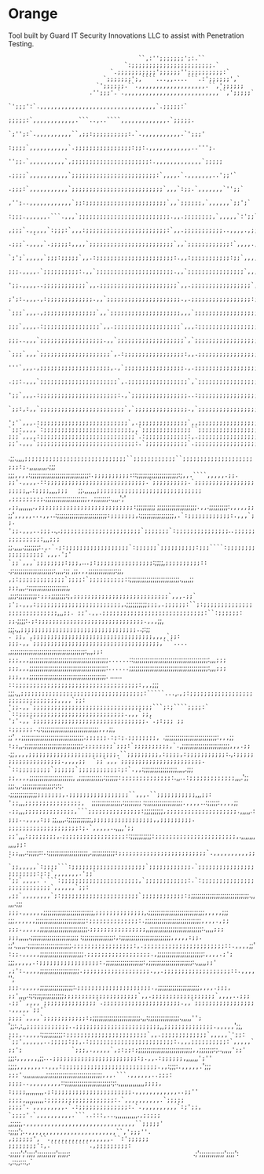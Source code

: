 # Orange
Tool built by Guard IT Security Innovations LLC to assist with Penetration Testing. 
                                                                                                    
                                         ``,:'';;;;;;;';:.``                                        
                                     `:;;;;;;;;;;;;;;;;;;;;;;;.`                                    
                                 `.;;;;;;;;;;;';;;;;;'';;;;;;;;;;:`                                 
                               `;;;;;;;';,````...,,....```.:';;;;;;',`                              
                             `';;;;;;.``.,,,,,,,,,,,,,,,,,,,.``,';;;;;;                             
                           .'';;;'.`.,,,,,,,,,,,,,,,,,,,,,,,,,,,``,';;;;;`                          
                         `';;;':`.,,,,,,,,,,,,,,,,,,,,,,,,,,,,,,,,,`.;;;;;:`                        
                        ;;;;;:`,,,,,,,,,,,,.```..,..````,,,,,,,,,,,,,.`;;;;;.                       
                      `;'';:`.,,,,,,,,,,``,;;:;;;;;;;;;;:.`.,,,,,,,,,,,.`';;;'                      
                     :;;;;`,,,,,,,,,,,`.;;;;;;;;;;;;;;;;:;;:.,,,,,,,,,,,,..''';.                    
                    '';;.`,,,,,,,,,,`,;;;;;;;;;;;;;;;;;;;;;;:.,,,,,,,,,,,,,`;;;;;                   
                  .;;;;`,,,,,,,,,,,`;;;;;;;;;;;;;;;;;;;;;;;;:`,,,,.`.,,,,,,,..';;'`                 
                 .;;;:`,,,,,,,,,,,`;;;;;;;;;;;;;;;;;;;;;;;;;;`,,,`:;;.`,,,,,,,`'';;`                
                ,'';..,,,,,,,,,,,,`;;:;;;;;;;;;;;;;;;;;;;;;;;`,,`;;;;;;,`,,,,,,`;;';`               
               :;;;.,,,,,,.```.,,,`;;;;;;;;;;;;;;;;;;;;;;;;;;.,,.;;;;;;;;,`,,,,,`:';;`              
              ,;;;`.,,,,,`:;;;:`,,,:;;;;;;;;;;;;;;;;;;;;;;;:`,,.;;;;;;;;;;;..,,,,.,;;;`             
           ` .;;;`.,,,,`.;;;;;:,,,,`;;;;;;;;;;;;;;;;;;;;;;;;`,,`;;;;;;;;;;;;:`,,,,.,;;;`            
            `;';`,,,,,`;;;:;;;;;`,,.:;;;;;;;;;;;;;;;;;;;;;;:.,,:;;;;;;;;;;;:;;`,,,,,,;;;            
            ;;;.,,,,.`;;;;;;;;;;:.,,`;;;;;;;;;;;;;;;;;;;;;;.,,`;;;;;;;;;;;;;;;;`,,,,.:;;;`          
           ';;.,,,,..;;;;;;;;;;;;`,,.;;;;;;;;;;;;;;;;;;;;;;`,,.;;;;;;;;;;;;;;;;;`,,,,`;;;:          
          ;';:.,,,.,:;;;;;;;;;;;;;.,,`;;;;;;;;;;;;;;;;;;;;;.,.;;;;;;;;;;;;;;;;;:;`,,,,`';'`         
         `;;;`,,,.,;;;;;;;;;;;;;;;`,,`;;;;;;;;;;;;;;;;;;;;,,,`;;;;;;;;;;;;;;;;;;;;`,,,,`;;'         
         ;;;`,,,,.:;;;;;;;;;;;;;;;;`,,.;;;;;;;;;;;;;;;;;;;`,,,:;;;;;;;;;;;;;;;;;;;:.,,,.,;;;        
        ;;;..,,,`;;;;;;;;;;;;;;;;;;.,,`;;;;;;;;;;;;;;;;;;;`,`;;;;;;;;;;;;;;;;;;;;;;,,,,,.;;;`       
       `;;;`,,,`;;;;;;;;;;;;;;;;;;;;`,.:;;;;;;;;;;;;;;;;;:,,.;;;;;;;;;;;;;;;;;;;;;;;`,,,,`;;;       
       '''`,,,.,;;;;;;;;;;;;;;;;;;;;,.,`;;;;;;;;;;;;;;;;;.,.;;;;;;;;;;;;;;;;;;;;;;;;;`,,,,,;',      
      .;;:.,,,`;;;;;;;;;;;;;;;;;;;;;;`,.;;;;;;;;;;;;;;;;;`,`;;;;;;;;;;;;;;;;;;;;;;;;;,,,,,`;;;      
      ';;`,,,.:;;;;;;;;;;;;;;;;;;;;;;:.,`;;;;;;;;;;;;;;;;..:;;;;;;;;;;;;;;;;;;;;;;;;;;`,,,,.;;,     
     `;;:,:,,`;;;;;;;;;;;;;;;;;;;;;;;;`,`;;;;;;;;;;;;;;;.,`;;;;;;;;;;;;;;;;;;;;;;;;;;;`,,,,`';;     
     ';'`,,,.:;;;;;;;;;;;;;;;;;;;;;;;;;`,.;;;;;;;;;;;;;;`,,;;;;;;;;;;;;;;;;;;;;;;;;;;;`,,,,,.;;.    
    `;;:,,,,`:;;;;;;;;;;;;;;;;;;;;;;;;;,,`;;;;;;;;;;;;;;``;;;;;;;;;;;;;;;;;;;;;;;;;;;;`,,,,,`;;;    
    ;;;`,,,,:;;;;;;;;;;;;;;;;;;;;;;;;;;;`.:;;;;;;;;;;;;:,.;;;;;;;;;;;;;;;;;;;;;;;;;;;;`,,,,,,,;;`   
    ;;'.,,,`;;;;;;;;;;;;;;;;;;;;;;;;;;;;:.`;;;;;;;;;;;;`.;;;;;;;;;;;;;;;;;;;;;;;;;;:,`,:,,,,,`;;;   
   .;;.,,,,`;;;;;;;;;;;;;;;;;;;;;;;;;;;;;``;;;;;;;;;;;;``;;;;;;;;;;;;;;;;;;;;;;;:;.`,,,,,,,,,.;;;   
   ;;;`,,,,`:;;;;;;;;;;;;;;;;;;;;;;;;;;;;:`.;;;;;;;;;;:`::;;;;;;;;;;;;;;;;;;;;:;``,,.````,,,,,.;;.  
   ;;'.,,,,.::;;;;;;;;;;;;;;;;;;;;;;;;;;;;.`;;;;;;;;;;.`;;;;;;;;;;;;;;;;;;;;;;``,,.`:;;;;`,,,,`;;;  
  `;;.,,,,,,`;;;;;;;;;;;;;;;;;;;;;;;;;;;;;; ,;;;;;;;;;`.;;;;;;;;;;;;;;;;;;;;``,,``;;;;;;;:.,,,.';'` 
  ,;;`,,,,,,,.`,;;;;;;;;;;;;;;;;;;;;;;;;;;;:`;;;;;;;;; ;;;;;;;;;;;;;;;;;;;`.,,`.;;;;;;;;;:`,,,,,;;` 
  ;;'`,,,,,...,,.`.:;;;;;;;;;;;;;;;;;;;;;;;;`:;;;;;;;,`:;;;;;;;;;;;;;;;;``,.`:;;;;;;;;;;;;:.,,,`;;. 
  ';;.,,,..;;;.``.,.``;;;;;;;;;;;;;;;;;;;;;;;`;;;;;;;`:;;;;;;;;;;;;;;;``.`.;;;;;;;;;;;;;;;:`,,,`;;; 
 `;;.,,,,.;;;;;;;:``.,.`.;:;;;;;;;;;;;;;;;;;;`:;;;;;;`;;;;;;;;;;:;;;````:;;;;;;;;;;;;;;;;;;`,,,.';' 
 `;;`,,,`;;;;;;;;:;;;,``..`.;:;;;;;;;;;;;;;;;;`:;;;;,`;;;;;;;;;;::`  .;:;;;;;;;;;;;;;;;;;;;:,,,,:;; 
 ,;;`,,,`;;;;;;;;;;;;;:;;,``` ,;:;;;;;;;;;;;;;`;;;;:`;;;;;;;;;;:```:;;;;;;;;;;;;;;;;;;;;;;;;.,,,,;;`
 ;;;`,,,.:;;;;;;;;;;;;;;;;;;;,` `,;;;:;;;;;;;;;`:;;;`;;;;;;;:;``,;;;;;;;;;;;;;;;;;;;;;;;;;;;`,,,.;;`
 ;';.,,,:;;;;;;;;;;;;;;;;;;;;;;;;,``.;;;;;;;;;;`;;;,.;;;;;;:``;:;;;;;;;;;;;;;;;;;;;;;;;;;;;;`,,,`;;.
 ;;'.,,.;;;;;;;;;;;;;;;;;;;;;;;;;;;;;:``:;;;;;;: ;;`.;;;;:`.;:;;;;;;;;;;;;;;;;;;;;;;;;;;;;;;.,,,`;;,
 ;;;.,,`;;;;;;;;;;;;;;;;;;;;;;;;;;;;;;;;;.`.;:;; ``.`;;,`,;;;;;;;;;;;;;;;;;;;;;;;;;;;;;;;;;;,,,,`;;:
 ;;;.,,`;;;;;;;;;;;;;;;;;;;;;;;;;;;;;;;;;;;;,```....`` ,;;;;;;;;;;;;;;;;;;;;;;;;;;;;;;;;;;;;:,,,`;;:
 ;;;,,,`;;;;;;;;;;;;;;;;;;;;;;;;;;;;;;;;;;;;;;`......`::;;;;;;;;;;;;;;;;;;;;;;;;;;;;;;;;;;;;:,,,`;;;
 ;;;,,,`;;;;;;;;;;;;;;;;;;;;;;;;;;;;;;;;;;;;;:`......`;;;;;;;;;;;;;;;;;;;;;;;;;;;;;;;;;;;;;;:,,,`;;;
 ;;;,,,`;;;;;;;;;;;;;;;;;;;;;;;;;;;;;;;;;;;;;. ......` ::;;;;;;;;;;;;;;;;;;;;;;;;;;;;;;;;;;;:,,,`;;;
 ;;;.,,`;;;;;;;;;;;;;;;;;;;;;;;;;;;;;;;;;;;:`````...`,.``,;:;;;;;;;;;;;;;;;;;;;;;;;;;;;;;;;;,,,,`;;:
 ';;.,,`;;;;;;;;;;;;;;;;;;;;;;;;;;;;;;;;;;```;:;````;;;;:` `::;;;;;;;;;;;;;;;;;;;;;;;;;;;;;;.,,,`;;,
 ';'.,,`;;;;;;;;;;;;;;;;;;;;;;;;;;;;;;;;.`.;:;;; ;; :;;;;;;.``.;:;;;;;;;;;;;;;;;;;;;;;;;;;;;`,,,`;;,
 ;;'`,,`;;;;;;;;;;;;;;;;;;;;;;;;;;;;;;.``;;;;;;.:;:;.;;;;;;;;, ``.;;;;;;;;;;;;;;;;;;;;;;;;;:`,,,`;;`
 :;;`,,.;;;;;;;;;;;;;;;;;;;;;;;;;;;;.``;;;;;;;;`;;;:`;;;;;;;;;;,`.``,;;;;;;;;;;;;;;;;;;;;;;;`,,,.;;`
 .;;`,,,,;;;;;;;;;;;;;;;;;;;;;;;;;.``;;;;;;;;;,:;;;;,:;;;;;;;;;;;:`.,``:;;;;;;;;;;;;;;;;;;;;.,,,,;; 
 `;;`,,,`;;;;;;;;;;;;;;;;;;;;;;;. `::;;;;;;;;;`;;;;;;`;;;;;;;;;;;:;:`.,,``:;;;;;;;;;;;;;;;;,,,,.;;; 
 `;;,,,,`;;;;;;;;;;;;;;;;;;;;;,  ,;;;;;;;;;;;,:;;;;;;`:;;;;;;;;;;;;;;:`.,,.`.:;;;;;;;;;;;;;`,,,.';; 
  ;;;.,,.;;;;;;;;;;;;;;;:;:;.  .;;;;;;;;;;;;;`;;;;;;;,.;;;;;;;;;;;;;;;;;``,,,.``;;;;;;;;;;;`,,,`;;: 
  ';;`,,,`;;;;;;;;;;;;;;;;,  `;;;;;;;;;;;;;;,:;;;;;;;; :;;;;;;;;;;;;;;;;;;`.,,,,.`.:;;;;;:`,,,,`;;` 
  .;;`,,,`;;;;;;;;;;;;;;,```;;;;;;;;;;;;;;;:`;;;;;;;;;`,;;;;;;;;;;;;;;;;;;;;.`,,,,,.`:;;;..,,,,:;;` 
   ;;,,,,.:;;;;;;;;;;;,```;;;;;;;;;;;;;;;;;,,;;;;;;;;;. ;;;;;;;;;;;;;;;;;;;;:;.`,,,,,.```.,,,,`';;  
   ;;'`,,,`:;;;;;;;;,`.`;;;;;;;;;;;;;;;;;;:`:;;;;;;;;;;`:;;;;;;;;;;;;;;;;;;;;;;;,`.,,,,,,,,,,,`;;:  
   :;;`,,,.:;;;;;::`.`:;;;;;;;;;;;;;;;;;;;,.;;;;;;;;;;;``:;;;;;;;;;;;;;;;;;;;;;;;;;`.,,,,,,,,,,;;`  
   `;;,,,,,`:;;;;```:;;;;;;;;;;;;;;;;;;;;;`;;;;;;;;;;;;.`;;;;;;;;;;;;;;;;;;;;;;;;:;:;`,,,,,,,.';;`  
    ';;`,,,,.`.```:;;;;;;;;;;;;;;;;;;;;;;,`;;;;;;;;;;;;:.`:;;;;;;;;;;;;;;;;;;;;;;;;;;;`,,,,,,`;;:   
    ,;;`,,,,,,,,`;:;;;;;;;;;;;;;;;;;;;;;;`;;;;;;;;;;;;:;``;;;;;;;;;;;;;;;;;;;;;;;;;;;;.,,,,,.;;;`   
     ;;;.,,,,,,`;;;;;;;;;;;;;;;;;;;;;;;;,`;;;;;;;;;;;;;;`,.;;;;;;;;;;;;;;;;;;;;;;;;;;;`,,,,,`;;;    
     ;;;`,,,,,,`;;;;;;;;;;;;;;;;;;;;;;;;`:;;;;;;;;;;;;;;:.`;;;;;;;;;;;;;;;;;;;;;;;;;;;`,,,,.,;;`    
     `;;;.,,,,,`;;;;;;;;;;;;;;;;;;;;;;;.`;;;;;;;;;;;;;;;;`,,;;;;;;;;;;;;;;;;;;;;;;;;;:.,,,,`;;;     
      ;;;`,,,,,.;;;;;;;;;;;;;;;;;;;;;;; :;;;;;;;;;;;;;;;:`,`:;;;;;;;;;;;;;;;;;;;;;;;;`,,,,,:;;.     
      `;;'.,,,,,.;;;;;;;;;;;;;;;;;;;;;.`;;;;;;;;;;;;;;;;;:,.;;;;;;;;;;;;;;;;;;;;;;;::.,,,,`;;'`     
       :;;.,,,,,`;;;;;;;;;;;;;;;;;;;;;`.;;;;;;;;;;;;;;;;;;.,`;;;;;;;;;;;;;;;;;;;;;;:`,,,,.;';`      
        ;;;`,,,,,.:;;;;;;;;;;;;;;;;;:.`;;;;;;;;;;;;;;;;;;:`,`;;;;;;;;;;;;;;;;;;;;;:.,,,,,`;;'       
        ,;':.,,,,`;;;;;;;;;;;;;;;;;;;`.;;;;;;;;;;;;;;;;;;;.,,.;;;;;;;;;;;;;;;;;;;::.,,,,`'';`       
         ;;;.,,,,,`;;;;;;;;;;;;;;;;:.`;;;;;;;;;;;;;;;;;;;;;.,`;;;;;;;;;;;;;;;;;;;;`,,,,.;;;,        
          ;;'`,,,,.:;:;;;;;;;;;;;;;;``;;;;;;;;;;;;;;;;;;;;;`,,.;;;;;;;;;;;;;;;;;;`,,,,..;;;         
          .;;'`,,,,`;;;;;;;;;;;;;;;`.;;;;;;;;;;;;;;;;;;;;;;.,,`;;;;;;;;;;;;;;;;;.,,,,,`;;'`         
           ;;;;`,,,,`;;;;;;;;;;;;:;``;;;;;;;;;;;;;;;;;;;;;;;.,,:;;;;;;;;;;;;;;;.,,,,,`'';`          
            ';;:.,:,,`;;;;;;;;;;;;..;;;;;;;;;;;;;;;;;;;;;;;;`,,`;;;;;;;;;;;;;;.,,,,,`';;,           
            `;;;,.,,,,`:;;;;;;;;;;``:;;;;;;;;;;;;;;;;;;;;;;;`,,.;;;;;;;;;;;;;`,,,,,`';;:            
             `;;',,,,,,..;;;;;:;;,.:;;;;;;;;;;;;;;;;;;;;;;;;:.,,,;;;;;;;;;;:`,,,,,`;;';             
              `;;;,.,,,,,`,;:;;:;``;;;;;;;;;;;;;;;;;;;;;;;;;;`,,`;;;;;;;:;..,,,,,`';;'              
               `;;;:`,,,,,,`,;;.`..;;;;;;;;;;;;;;;;;;;;;;;;:;.,,.:;;;;;;,`,,,,,,`';''               
                `;;;;`,,,,,,,..,,,:;;;;;;;;;;;;;;;;;;;;;;;;;;;.,,`:;;;:`.,,,,,.`';;;                
                 `;;;'`.,,,,,,,,,,,;;;;;;;;;;;;;;;;;;;;;;;;;;;`,,,.```.,,,,,,..;;;:                 
                   ;;;;..,,,,,,,,,`::;;;;;;;;;;;;;;;;;;;;;;:;:.,,,,,,,,,,,,,`;;;;,                  
                    :;;;;`,,,,,,,,,`.;:;;;;;;;;;;;;;;;;;;;;;;.,,,,,,,,,,,,..;;''`                   
                     `;;;;,`,,,,,,,,,``:;;;;;;;;;;;;;;;;;;;:.`,,,,,,,,,,.`;;;;;                     
                       ;;;;'.`,,,,,,,,,.`.:;;;;;;;;;;;;;;:.`.,,,,,,,,,,`:;';;,                      
                        `;;;;'.`,,,,,,,,,,.```..:::,..``.,,,,,,,,,,,.`,;;;;;`                       
                          ,;;;;;,`.,,,,,,,,,,,,,,,,,,,,,,,,,,,,,,,``;;;;;'`                         
                            :;;;;';.`.,,,,,,,,,,,,,,,,,,,,,,,,,``,';;;''.                           
                              ,;;;;;;',``.,,,,,,,,,,,,,,,,,.``:';;;;;;`                             
                                `;;;;;;;;':,.```````````.,;;;;;;;;;:`                               
                                   .;;;;;';';;;;';;;;;;;;;';;;;;:`                                  
                                      `.;';;;;;;;;;;;;';;;;':`                                      
                                            `.,::;;:::,.`                                           
